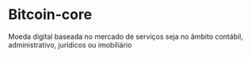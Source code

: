 # Bitcoin-core
Moeda digital baseada no mercado de serviços seja no âmbito contábil, administrativo, jurídicos ou imobiliário
